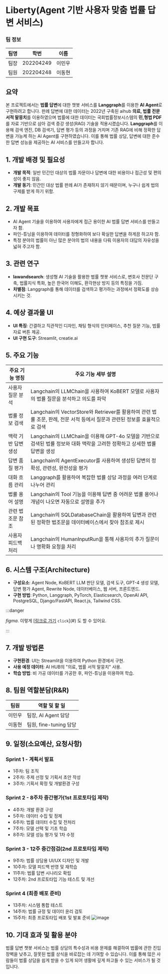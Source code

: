 # Liberty(Agent 기반 사용자 맞춤 법률 답변 서비스)
### 팀 정보
| 팀명 | 학번 | 이름 |
| --- | --- | --- |
| 팀장 | 202204249 | 이민우 |
| 팀원 | 202204248 | 이동현 |

## 요약
본 프로젝트에서는 **법률 답변**에 대한 챗봇 서비스를 **Langgraph**를 이용한 **AI Agent**로 구현하려고 합니다. 판례 답변에 대한 데이터는 2022년 구축된 aihub **의료, 법률 전문 서적 말뭉치**를 이용하였으며 법률에 대한 데이터는 국회법률정보시스템의 **민,형법 PDF**를 자료 기반으로 삼아 검색 증강 생성(RAG) 기술을 적용시켰습니다. **Langgraph**를 이용해 검색 엔진, DB 검색기, 답변 평가 등의 과정을 거치며 기존 RAG에 비해 정확한 답변을 가능케 하는 AI Agent를 구현하였습니다. 이를 통해 법률 상담, 답변에 대한 준수한 답변 성능을 제공하는 AI 서비스를 만들고자 합니다.

## 1. 개발 배경 및 필요성
- **개발 목적**: 일반 민간인 대상의 법률 자문이나 답변에 대한 비용이나 접근성 및 편의성이 좋지 않음.
- **개발 동기**: 민간인 대상 법률 판례 AI가 존재하지 않기 때문이며, 누구나 쉽게 법의 구제를 받게 하기 위함.

## 2. 개발 목표
- AI Agent 기술을 이용하여 사용자에게 접근 용이한 AI 법률 답변 서비스를 만들고자 함.
- 파인-튜닝을 이용하여 데이터를 정형화하여 보다 확실한 답변을 하게끔 하고자 함.
- 특정 분야의 법률이 아닌 많은 분야의 법의 내용을 다뤄 이용자의 대답의 자유성을 넓혀 주고자 함.

## 3. 관련 연구
- **lawandsearch**: 생성형 AI 기술을 활용한 법률 챗봇 서비스로, 변호사 전문단 구축, 법률지식 특화, 높은 한국어 이해도, 환각현상 방지 등의 특징을 가짐.
- **차별점**: Langgraph를 통해 데이터를 검색하고 평가하는 과정에서 정확도를 상승시키는 것.

## 4. 예상 결과물 UI
- **UI 특징**: 간결하고 직관적인 디자인, 채팅 형식의 인터페이스, 추천 질문 기능, 법률 자료 버튼 제공.
- **UI 구현 도구**: Streamlit, creatie.ai

## 5. 주요 기능
| 주요 기능 명칭 | 주요 기능 세부 설명 |
| --- | --- |
| 사용자 질문 분석 | Langchain의 LLMChain을 사용하여 KoBERT 모델로 사용자의 법률 질문을 분석하고 의도를 파악 |
| 법률 정보 검색 | Langchain의 VectorStore와 Retriever를 활용하여 관련 법률 조문, 판례, 전문 서적 등에서 질문과 관련된 정보를 효율적으로 검색 |
| 맥락 기반 답변 생성 | Langchain의 LLMChain을 이용해 GPT-4o 모델을 기반으로 검색된 법률 정보와 대화 맥락을 고려한 정확하고 상세한 법률 답변을 생성 |
| 답변 품질 평가 | Langchain의 AgentExecutor를 사용하여 생성된 답변의 정확성, 관련성, 완전성을 평가 |
| 대화 흐름 관리 | Langgraph를 활용하여 복잡한 법률 상담 과정을 여러 단계로 나누어 관리 |
| 법률 용어 설명 | Langchain의 Tool 기능을 이용해 답변 중 어려운 법률 용어나 개념이 나오면 자동으로 설명을 추가 |
| 관련 법조문 참조 | Langchain의 SQLDatabaseChain을 활용하여 답변과 관련된 정확한 법조문을 데이터베이스에서 찾아 참조로 제시 |
| 사용자 피드백 처리 | Langchain의 HumanInputRun을 통해 사용자의 추가 질문이나 명확화 요청을 처리 |

## 6. 시스템 구조(Architecture)
- **구성요소**: Agent Node, KoBERT LLM 판단 모델, 검색 도구, GPT-4 생성 모델, 답변 평가 Agent, Rewrite Node, 데이터베이스, 웹 서버, 프론트엔드.
- **구현 방법**: Python, Langgraph, PyTorch, Elasticsearch, OpenAI API, PostgreSQL, Django/FastAPI, React.js, Tailwind CSS.

:::danger

*figma*. 이렇게 [[링크로 가기](https://www.figma.com/board/0LivhrgVnLyiOM9qjRxVR9/Liberty_Constructure?node-id=0-1&node-type=canvas&t=ixMVKGxF9RGzXS04-0) `click`](#) 도 할 수 있어요.

:::



## 7. 개발 방법론
- **구현환경**: UI는 Streamlit을 이용하여 Python 환경에서 구현.
- **사용 예정 데이터**: AI HUB의 "의료, 법률 서적 말뭉치" 사용.
- **학습 방법**: 비 가공 데이터를 가공한 후, 파인-튜닝을 이용하여 학습.

## 8. 팀원 역할분담(R&R)
| 팀원 | 역할 및 할 일 |
| --- | --- |
| 이민우 | 팀장, AI Agent 담당 |
| 이동현 | 팀원, fine-tuning 담당 |

## 9. 일정(소요예산, 요청사항)
### Sprint 1 - 계획서 발표
- 1주차: 팀 조직
- 2주차: 주제 선정 및 기획서 초안 작성
- 3주차: 기획서 확정 및 개발환경 구성

### Sprint 2 - 8주차 중간평가(1st 프로토타입 제작)
- 4주차: 개발 환경 구성
- 5주차: 데이터 수집 및 정제
- 6주차: 법률 데이터 수집 및 전처리
- 7주차: 모델 선택 및 기초 학습
- 8주차: 모델 성능 평가 및 1차 수정

### Sprint 3 - 12주 중간점검(2nd 프로토타입 제작)
- 9주차: 법률 상담용 UI/UX 디자인 및 개발
- 10주차: 모델 피드백 반영 및 재학습
- 11주차: 법률 답변 시나리오 확립
- 12주차: 2nd 프로토타입 기능 테스트 및 개선

### Sprint 4 (최종 배포 준비)
- 13주차: 시스템 통합 테스트
- 14주차: 법률 규정 및 데이터 윤리 검토
- 15주차: 최종 프로토타입 배포 및 발표 준비
![image](https://github.com/user-attachments/assets/d9cdf0b0-3f75-45ce-bff8-bccaf1d756e4)

## 10. 기대 효과 및 활용 분야
법률 답변 챗봇 서비스는 법률 상담의 특수성과 비용 문제를 해결하여 법률에 관한 진입 장벽을 낮추고, 잘못된 법률 상식을 바로잡는 데 기여할 수 있습니다. 이를 통해 많은 사람들이 법률 상담을 쉽게 받을 수 있게 되어 생활에 깊게 파고들 수 있는 서비스가 될 것입니다.
